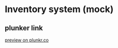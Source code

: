 # Inventory system (mock)
## plunker link
[preview on plunkr.co](http://plnkr.co/edit/TfnSlcRZgdKnKz5Qyo0R?p=preview)